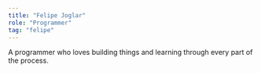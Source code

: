 ```yaml
---
title: "Felipe Joglar"
role: "Programmer"
tag: "felipe"
---
```

A programmer who loves building things and learning through every part of the process.